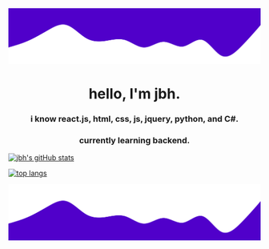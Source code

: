 <img src="wave2.svg">

<h1 align="center">hello, I'm jbh.</h1>
<p>
<h3 align="center">i know react.js, html, css, js, jquery, python, and C#. </h3>
<h3 align="center">currently learning backend.</h3>
</p>

[![jbh's gitHub stats](https://github-readme-stats.vercel.app/api?username=1jbh&show_icons=true&text_color=ffffff&bg_color=5000ca&title_color=ffffff&icon_color=ffffff)](https://github.com/anuraghazra/github-readme-stats)

[![top langs](https://github-readme-stats.vercel.app/api/top-langs/?username=1jbh&show_icons=true&text_color=ffffff&bg_color=5000ca&title_color=ffffff&icon_color=ffffff)](https://github.com/anuraghazra/github-readme-stats)

<img src="wave.svg">
